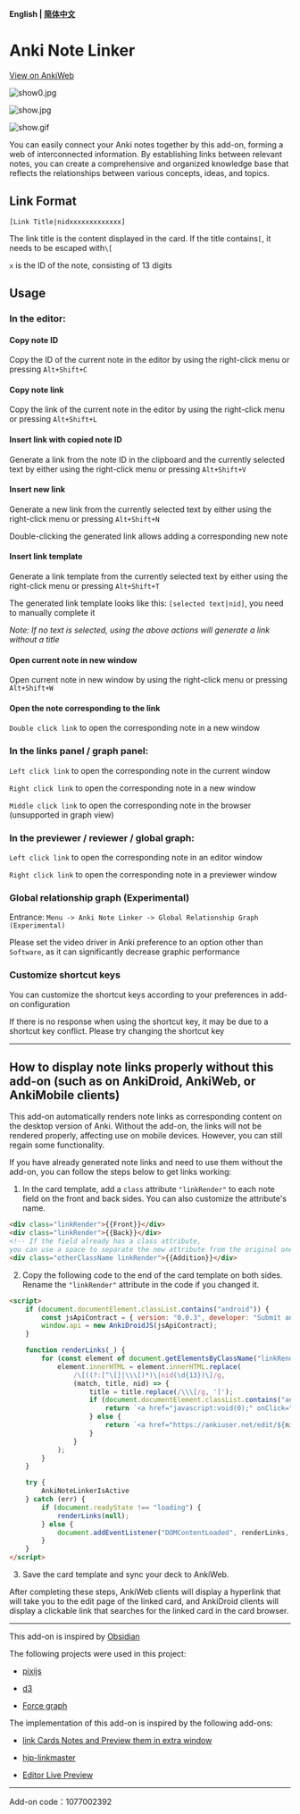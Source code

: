 **English | [简体中文](README-zh.md)**

# Anki Note Linker

[View on AnkiWeb](https://ankiweb.net/shared/info/1077002392)

![show0.jpg](show0.jpg)

![show.jpg](show.jpg)

![show.gif](show.gif)

You can easily connect your Anki notes together by this add-on, forming a web of interconnected information. 
By establishing links between relevant notes, you can create a comprehensive and organized knowledge base that reflects the relationships between various concepts, ideas, and topics.

## Link Format

`[Link Title|nidxxxxxxxxxxxxx]`

The link title is the content displayed in the card. If the title contains`[`, it needs to be escaped with`\[`

`x` is the ID of the note, consisting of 13 digits

## Usage

### In the editor:

#### Copy note ID

Copy the ID of the current note in the editor by using the right-click menu or pressing `Alt+Shift+C`

#### Copy note link

Copy the link of the current note in the editor by using the right-click menu or pressing `Alt+Shift+L`

#### Insert link with copied note ID

Generate a link from the note ID in the clipboard and the currently selected text by either using the right-click menu or pressing `Alt+Shift+V`

#### Insert new link

Generate a new link from the currently selected text by either using the right-click menu or pressing `Alt+Shift+N`

Double-clicking the generated link allows adding a corresponding new note

#### Insert link template

Generate a link template from the currently selected text by either using the right-click menu or pressing `Alt+Shift+T`

The generated link template looks like this: `[selected text|nid]`, you need to manually complete it

_Note: If no text is selected, using the above actions will generate a link without a title_

#### Open current note in new window

Open current note in new window by using the right-click menu or pressing `Alt+Shift+W`

#### Open the note corresponding to the link

`Double click link` to open the corresponding note in a new window

### In the links panel / graph panel:

`Left click link` to open the corresponding note in the current window

`Right click link` to open the corresponding note in a new window

`Middle click link` to open the corresponding note in the browser (unsupported in graph view)

### In the previewer / reviewer / global graph:

`Left click link` to open the corresponding note in an editor window

`Right click link` to open the corresponding note in a previewer window

### Global relationship graph (Experimental)

Entrance: `Menu -> Anki Note Linker -> Global Relationship Graph (Experimental)`

Please set the video driver in Anki preference to an option other than `Software`, as it can significantly decrease graphic performance

### Customize shortcut keys

You can customize the shortcut keys according to your preferences in add-on configuration

If there is no response when using the shortcut key, it may be due to a shortcut key conflict. Please try changing the shortcut key

---
## How to display note links properly without this add-on (such as on AnkiDroid, AnkiWeb, or AnkiMobile clients)

This add-on automatically renders note links as corresponding content on the desktop version of Anki. Without the add-on, the links will not be rendered properly, affecting use on mobile devices. However, you can still regain some functionality.

If you have already generated note links and need to use them without the add-on, you can follow the steps below to get links working:

1. In the card template, add a `class` attribute `"linkRender"` to each note field on the front and back sides. You can also customize the attribute's name.

```html
<div class="linkRender">{{Front}}</div>
<div class="linkRender">{{Back}}</div>
<!-- If the field already has a class attribute, 
you can use a space to separate the new attribute from the original one -->
<div class="otherClassName linkRender">{{Addition}}</div>
```
2. Copy the following code to the end of the card template on both sides. Rename the `"linkRender"` attribute in the code if you changed it.

```html
<script>
    if (document.documentElement.classList.contains("android")) {
        const jsApiContract = { version: "0.0.3", developer: "Submit an issue at https://github.com/gugutu/Anki-Note-Linker/issues"};
        window.api = new AnkiDroidJS(jsApiContract);
    }

    function renderLinks(_) {
        for (const element of document.getElementsByClassName("linkRender")) {
            element.innerHTML = element.innerHTML.replace(
                /\[((?:[^\[]|\\\[)*)\|nid(\d{13})\]/g,
                (match, title, nid) => {
                    title = title.replace(/\\\[/g, '[');
                    if (document.documentElement.classList.contains("android")) {
                        return `<a href="javascript:void(0);" onClick="window.api.ankiSearchCard('nid:${nid}')" class="noteLink">${title}</a>`;
                    } else {
                        return `<a href="https://ankiuser.net/edit/${nid}" target="_blank" class="noteLink">${title}</a>`;
                    }
                }
            );
        }
    }

    try { 
        AnkiNoteLinkerIsActive 
    } catch (err) {
        if (document.readyState !== "loading") {
            renderLinks(null);
        } else {
            document.addEventListener("DOMContentLoaded", renderLinks, { once: true });
        }
    }
</script>
```

3. Save the card template and sync your deck to AnkiWeb.

After completing these steps, AnkiWeb clients will display a hyperlink that will take you to the edit page of the linked card, and AnkiDroid clients will display a clickable link that searches for the linked card in the card browser.

---
This add-on is inspired by [Obsidian](https://obsidian.md/)

The following projects were used in this project:

- [pixijs](https://github.com/pixijs/pixijs)

- [d3](https://github.com/d3/d3)

- [Force graph](https://github.com/vasturiano/force-graph)

The implementation of this add-on is inspired by the following add-ons:

- [link Cards Notes and Preview them in extra window](https://ankiweb.net/shared/info/1423933177)

- [hjp-linkmaster](https://ankiweb.net/shared/info/1420819673)

- [Editor Live Preview](https://ankiweb.net/shared/info/1960039667)

---
Add-on code：1077002392